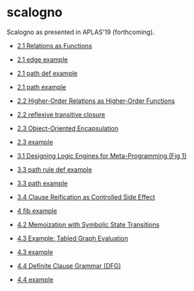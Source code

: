 scalogno
========

Scalogno as presented in APLAS'19 (forthcoming).

- [2.1 Relations as Functions](src/test/scala/scalogno/core.scala#L274)
- [2.1 edge example](src/test/scala/scalogno/core.scala#L281)
- [2.1 path def example](src/main/scala/scalogno/core.scala#L189)
- [2.1 path example](src/test/scala/scalogno/core.scala#L289)
- [2.2 Higher-Order Relations as Higher-Order Functions](src/test/scala/scalogno/core.scala#L299)
- [2.2 reflexive transitive closure](src/test/scala/scalogno/core.scala#L318)
- [2.3 Object-Oriented Encapsulation](src/main/scala/scalogno/core.scala#L186)
- [2.3 example](src/test/scala/scalogno/core.scala#L272)
- [3.1 Designing Logic Engines for Meta-Programming (Fig 1)](src/main/scala/scalogno/engine.scala)
- [3.3 path rule def example](src/test/scala/scalogno/core.scala#L336)
- [3.3 path example](src/test/scala/scalogno/core.scala#L347)
- [3.4 Clause Reification as Controlled Side Effect](src/main/scala/scalogno/meta.scala#L62)

- [4 fib example](src/test/scala/scalogno/tabling.scala#L91)
- [4.2 Memoization with Symbolic State Transitions](src/main/scala/scalogno/tabling.scala)
- [4.3 Example: Tabled Graph Evaluation](src/test/scala/scalogno/tabling.scala#L133)
- [4.3 example](src/test/scala/scalogno/tabling.scala#L192)
- [4.4 Definite Clause Grammar (DFG)](src/test/scala/scalogno/tabling.scala#L6)
- [4.4 example](src/test/scala/scalogno/tabling.scala#L28)
